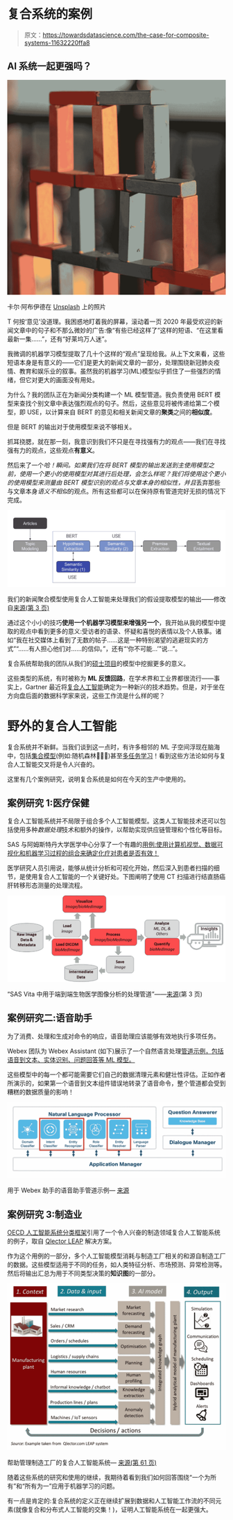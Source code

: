 # 复合系统的案例

> 原文：<https://towardsdatascience.com/the-case-for-composite-systems-11632220ffa8>

## AI 系统一起更强吗？

![](img/38a680b514a37af0f56376bf642d3285.png)

卡尔·阿布伊德在 [Unsplash](https://unsplash.com/@spongzy?utm_source=unsplash&utm_medium=referral&utm_content=creditCopyText) 上的照片

T 何按‘意见’没道理。我困惑地盯着我的屏幕，滚动着一页 2020 年最受欢迎的新闻文章中的句子和不那么微妙的广告:像“有些已经这样了”这样的短语、“在这里看最新一集……”，还有“好莱坞万人迷”。

我微调的机器学习模型提取了几十个这样的“观点”呈现给我。从上下文来看，这些短语本身是有意义的——它们是更大的新闻文章的一部分，处理围绕新冠肺炎疫情、教育和娱乐业的叙事。虽然我的机器学习(ML)模型似乎抓住了一些强烈的情绪，但它对更大的画面没有用处。

为什么？我的团队正在为新闻分类构建一个 ML 模型管道。我负责使用 BERT 模型来查找个别文章中表达强烈观点的句子。然后，这些意见将被传递给第二个模型，即 USE，以计算来自 BERT 的意见和相关新闻文章的**聚类**之间的**相似度**。

但是 BERT 的输出对于使用模型来说不够相关。

抓耳挠腮，就在那一刻，我意识到我们不只是在寻找强有力的观点——我们在寻找强有力的观点，这些观点**有意义**。

然后来了一个*哈！*瞬间。如果我们在将 BERT 模型的输出发送到主使用模型之前，使用一个更小的使用模型对其进行后处理，会怎么样呢？我们将使用这个更小的使用模型来测量由 BERT 模型*识别的观点与文章本身的相似性，并且*丢弃那些与文章本身*语义不相似*的观点。所有这些都可以在保持原有管道完好无损的情况下完成。

![](img/c60e834e58d8e2264af4461a3a4a0f65.png)

我们的新闻聚合模型使用复合人工智能来处理我们的假设提取模型的输出——修改自[来源(第 3 页)](https://aclanthology.org/2020.argmining-1.7.pdf)

通过这个小小的技巧**使用一个机器学习模型来增强另一个**，我开始从我的模型中提取的观点中看到更多的意义:受访者的语录、怀疑和喜悦的表情以及个人轶事。诸如“我在社交媒体上看到了无数的帖子……这是一种特别渴望的逃避现实的方式”“……有人担心他们对……的信仰。”，还有“‘你不可能…’”说…”。

复合系统帮助我的团队从我们的[硕士项目](https://aclanthology.org/2020.argmining-1.7.pdf)的模型中挖掘更多的意义。

这些类型的系统，有时被称为 **ML 反馈回路**，在学术界和工业界都很流行——事实上，Gartner 最近将[复合人工智能](https://www.gartner.com/en/documents/4010110)确定为一种新兴的技术趋势。但是，对于坐在方向盘后面的数据科学家来说，这些工作流是什么样的呢？

# 野外的复合人工智能

复合系统并不新鲜。当我们谈到这一点时，有许多相邻的 ML 子空间浮现在脑海中，包括[集合模型](https://machinelearningmastery.com/tour-of-ensemble-learning-algorithms/)(例如:随机森林🌳🌳🌳)甚至[多任务学习](https://ruder.io/multi-task/)！看到这些方法论如何与复合人工智能交叉将是令人兴奋的。

这里有几个案例研究，说明复合系统是如何在今天的生产中使用的。

## **案例研究 1:医疗保健**

复合人工智能系统并不局限于组合多个人工智能模型。这类人工智能技术还可以包括使用多种*数据处理*技术和额外的操作，以帮助实现供应链管理和个性化等目标。

SAS 与阿姆斯特丹大学医学中心分享了一个有趣的[用例:使用计算机视觉、数据可视化和机器学习过程的组合来确定化疗对患者是否有效！](https://blogs.sas.com/content/sascom/2021/05/20/see-how-composite-ai-benefits-retailers-doctors-and-bankers/)

医学研究人员引用说，能够从统计分析和可视化开始，然后深入到患者扫描的细节，是使用复合人工智能的一个关键好处。下图阐明了使用 CT 扫描进行结直肠癌肝转移形态测量的处理流程。

![](img/c3cd9f6077c542887003c2dc1b5572e2.png)

“SAS Vita 中用于端到端生物医学图像分析的处理管道”——[来源](https://www.sas.com/content/dam/SAS/support/en/sas-global-forum-proceedings/2019/3341-2019.pdf)(第 3 页)

## **案例研究二:语音助手**

为了消费、处理和生成对命令的响应，语音助理应该能够有效地执行多项任务。

Webex 团队为 Webex Assistant (如下)展示了一个自然语言处理[管道示例，包括语音到文本、实体识别、问题回答等 ML 模型。](https://blog.webex.com/engineering/robust-nlp-for-voice-assistants/)

这些模型中的每一个都可能需要它们自己的数据清理元素和健壮性评估。正如作者所演示的，如果第一个语音到文本组件错误地转录了语音命令，整个管道都会受到糟糕的数据质量的影响！

![](img/256fbca1b62be67498ca8405d62b3b98.png)

用于 Webex 助手的语音助手管道示例— [来源](https://blog.webex.com/engineering/robust-nlp-for-voice-assistants/)

## **案例研究 3:制造业**

[OECD 人工智能系统分类框架](https://www.oecd.org/publications/oecd-framework-for-the-classification-of-ai-systems-cb6d9eca-en.htm)引用了一个令人兴奋的制造领域复合人工智能系统的例子，取自 [Qlector LEAP](https://qlector.com/) 解决方案。

作为这个用例的一部分，多个人工智能模型消耗与制造工厂相关的和源自制造工厂的数据。这些模型适用于不同的任务，如人类特征分析、市场预测、异常检测等。然后将输出汇总为用于不同类型决策的**知识图**的一部分。

![](img/ecc3cb6929d3aaa144215c3c6cf04c58.png)

帮助管理制造工厂的复合人工智能系统— [来源(第 61 页)](https://www.oecd-ilibrary.org/docserver/cb6d9eca-en.pdf?expires=1662871471&id=id&accname=guest&checksum=6CD62D74D5C547E2D8776FF913C7CE9E)

随着这些系统的研究和使用的继续，我期待着看到我们如何回答围绕“一个为所有”和“所有为一”应用于机器学习的问题。

有一点是肯定的:复合系统的定义正在继续扩展到数据和人工智能工作流的不同元素(就像复合和分布式人工智能的交集！)，证明人工智能系统在一起更强大。